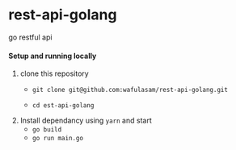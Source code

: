 # rest-api-golang
go restful api

#### Setup and running locally
1. clone this repository
    - `git clone git@github.com:wafulasam/rest-api-golang.git`
    
    - `cd est-api-golang`
2. Install dependancy using `yarn` and start
    - `go build`
    - `go run main.go`
    